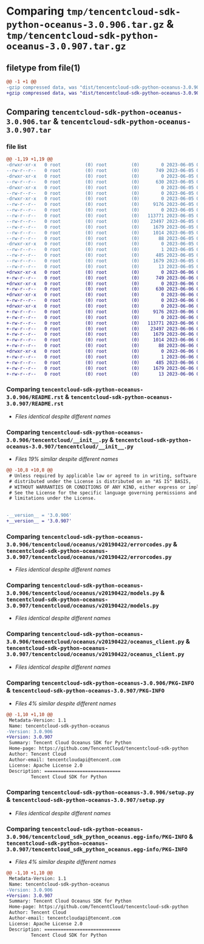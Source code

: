 # Comparing `tmp/tencentcloud-sdk-python-oceanus-3.0.906.tar.gz` & `tmp/tencentcloud-sdk-python-oceanus-3.0.907.tar.gz`

## filetype from file(1)

```diff
@@ -1 +1 @@
-gzip compressed data, was "dist/tencentcloud-sdk-python-oceanus-3.0.906.tar", last modified: Mon Jun  5 00:39:22 2023, max compression
+gzip compressed data, was "dist/tencentcloud-sdk-python-oceanus-3.0.907.tar", last modified: Tue Jun  6 02:31:45 2023, max compression
```

## Comparing `tencentcloud-sdk-python-oceanus-3.0.906.tar` & `tencentcloud-sdk-python-oceanus-3.0.907.tar`

### file list

```diff
@@ -1,19 +1,19 @@
-drwxr-xr-x   0 root         (0) root         (0)        0 2023-06-05 00:39:22.000000 tencentcloud-sdk-python-oceanus-3.0.906/
--rw-r--r--   0 root         (0) root         (0)      749 2023-06-05 00:39:22.000000 tencentcloud-sdk-python-oceanus-3.0.906/README.rst
-drwxr-xr-x   0 root         (0) root         (0)        0 2023-06-05 00:39:22.000000 tencentcloud-sdk-python-oceanus-3.0.906/tencentcloud/
--rw-r--r--   0 root         (0) root         (0)      630 2023-06-05 00:39:22.000000 tencentcloud-sdk-python-oceanus-3.0.906/tencentcloud/__init__.py
-drwxr-xr-x   0 root         (0) root         (0)        0 2023-06-05 00:39:22.000000 tencentcloud-sdk-python-oceanus-3.0.906/tencentcloud/oceanus/
--rw-r--r--   0 root         (0) root         (0)        0 2023-06-05 00:39:22.000000 tencentcloud-sdk-python-oceanus-3.0.906/tencentcloud/oceanus/__init__.py
-drwxr-xr-x   0 root         (0) root         (0)        0 2023-06-05 00:39:22.000000 tencentcloud-sdk-python-oceanus-3.0.906/tencentcloud/oceanus/v20190422/
--rw-r--r--   0 root         (0) root         (0)     9176 2023-06-05 00:39:22.000000 tencentcloud-sdk-python-oceanus-3.0.906/tencentcloud/oceanus/v20190422/errorcodes.py
--rw-r--r--   0 root         (0) root         (0)        0 2023-06-05 00:39:22.000000 tencentcloud-sdk-python-oceanus-3.0.906/tencentcloud/oceanus/v20190422/__init__.py
--rw-r--r--   0 root         (0) root         (0)   113771 2023-06-05 00:39:22.000000 tencentcloud-sdk-python-oceanus-3.0.906/tencentcloud/oceanus/v20190422/models.py
--rw-r--r--   0 root         (0) root         (0)    23497 2023-06-05 00:39:22.000000 tencentcloud-sdk-python-oceanus-3.0.906/tencentcloud/oceanus/v20190422/oceanus_client.py
--rw-r--r--   0 root         (0) root         (0)     1679 2023-06-05 00:39:22.000000 tencentcloud-sdk-python-oceanus-3.0.906/PKG-INFO
--rw-r--r--   0 root         (0) root         (0)     1014 2023-06-05 00:39:22.000000 tencentcloud-sdk-python-oceanus-3.0.906/setup.py
--rw-r--r--   0 root         (0) root         (0)       88 2023-06-05 00:39:22.000000 tencentcloud-sdk-python-oceanus-3.0.906/setup.cfg
-drwxr-xr-x   0 root         (0) root         (0)        0 2023-06-05 00:39:22.000000 tencentcloud-sdk-python-oceanus-3.0.906/tencentcloud_sdk_python_oceanus.egg-info/
--rw-r--r--   0 root         (0) root         (0)        1 2023-06-05 00:39:22.000000 tencentcloud-sdk-python-oceanus-3.0.906/tencentcloud_sdk_python_oceanus.egg-info/dependency_links.txt
--rw-r--r--   0 root         (0) root         (0)      485 2023-06-05 00:39:22.000000 tencentcloud-sdk-python-oceanus-3.0.906/tencentcloud_sdk_python_oceanus.egg-info/SOURCES.txt
--rw-r--r--   0 root         (0) root         (0)     1679 2023-06-05 00:39:22.000000 tencentcloud-sdk-python-oceanus-3.0.906/tencentcloud_sdk_python_oceanus.egg-info/PKG-INFO
--rw-r--r--   0 root         (0) root         (0)       13 2023-06-05 00:39:22.000000 tencentcloud-sdk-python-oceanus-3.0.906/tencentcloud_sdk_python_oceanus.egg-info/top_level.txt
+drwxr-xr-x   0 root         (0) root         (0)        0 2023-06-06 02:31:45.000000 tencentcloud-sdk-python-oceanus-3.0.907/
+-rw-r--r--   0 root         (0) root         (0)      749 2023-06-06 02:31:45.000000 tencentcloud-sdk-python-oceanus-3.0.907/README.rst
+drwxr-xr-x   0 root         (0) root         (0)        0 2023-06-06 02:31:45.000000 tencentcloud-sdk-python-oceanus-3.0.907/tencentcloud/
+-rw-r--r--   0 root         (0) root         (0)      630 2023-06-06 02:31:45.000000 tencentcloud-sdk-python-oceanus-3.0.907/tencentcloud/__init__.py
+drwxr-xr-x   0 root         (0) root         (0)        0 2023-06-06 02:31:45.000000 tencentcloud-sdk-python-oceanus-3.0.907/tencentcloud/oceanus/
+-rw-r--r--   0 root         (0) root         (0)        0 2023-06-06 02:31:45.000000 tencentcloud-sdk-python-oceanus-3.0.907/tencentcloud/oceanus/__init__.py
+drwxr-xr-x   0 root         (0) root         (0)        0 2023-06-06 02:31:45.000000 tencentcloud-sdk-python-oceanus-3.0.907/tencentcloud/oceanus/v20190422/
+-rw-r--r--   0 root         (0) root         (0)     9176 2023-06-06 02:31:45.000000 tencentcloud-sdk-python-oceanus-3.0.907/tencentcloud/oceanus/v20190422/errorcodes.py
+-rw-r--r--   0 root         (0) root         (0)        0 2023-06-06 02:31:45.000000 tencentcloud-sdk-python-oceanus-3.0.907/tencentcloud/oceanus/v20190422/__init__.py
+-rw-r--r--   0 root         (0) root         (0)   113771 2023-06-06 02:31:45.000000 tencentcloud-sdk-python-oceanus-3.0.907/tencentcloud/oceanus/v20190422/models.py
+-rw-r--r--   0 root         (0) root         (0)    23497 2023-06-06 02:31:45.000000 tencentcloud-sdk-python-oceanus-3.0.907/tencentcloud/oceanus/v20190422/oceanus_client.py
+-rw-r--r--   0 root         (0) root         (0)     1679 2023-06-06 02:31:45.000000 tencentcloud-sdk-python-oceanus-3.0.907/PKG-INFO
+-rw-r--r--   0 root         (0) root         (0)     1014 2023-06-06 02:31:45.000000 tencentcloud-sdk-python-oceanus-3.0.907/setup.py
+-rw-r--r--   0 root         (0) root         (0)       88 2023-06-06 02:31:45.000000 tencentcloud-sdk-python-oceanus-3.0.907/setup.cfg
+drwxr-xr-x   0 root         (0) root         (0)        0 2023-06-06 02:31:45.000000 tencentcloud-sdk-python-oceanus-3.0.907/tencentcloud_sdk_python_oceanus.egg-info/
+-rw-r--r--   0 root         (0) root         (0)        1 2023-06-06 02:31:45.000000 tencentcloud-sdk-python-oceanus-3.0.907/tencentcloud_sdk_python_oceanus.egg-info/dependency_links.txt
+-rw-r--r--   0 root         (0) root         (0)      485 2023-06-06 02:31:45.000000 tencentcloud-sdk-python-oceanus-3.0.907/tencentcloud_sdk_python_oceanus.egg-info/SOURCES.txt
+-rw-r--r--   0 root         (0) root         (0)     1679 2023-06-06 02:31:45.000000 tencentcloud-sdk-python-oceanus-3.0.907/tencentcloud_sdk_python_oceanus.egg-info/PKG-INFO
+-rw-r--r--   0 root         (0) root         (0)       13 2023-06-06 02:31:45.000000 tencentcloud-sdk-python-oceanus-3.0.907/tencentcloud_sdk_python_oceanus.egg-info/top_level.txt
```

### Comparing `tencentcloud-sdk-python-oceanus-3.0.906/README.rst` & `tencentcloud-sdk-python-oceanus-3.0.907/README.rst`

 * *Files identical despite different names*

### Comparing `tencentcloud-sdk-python-oceanus-3.0.906/tencentcloud/__init__.py` & `tencentcloud-sdk-python-oceanus-3.0.907/tencentcloud/__init__.py`

 * *Files 19% similar despite different names*

```diff
@@ -10,8 +10,8 @@
 # Unless required by applicable law or agreed to in writing, software
 # distributed under the License is distributed on an "AS IS" BASIS,
 # WITHOUT WARRANTIES OR CONDITIONS OF ANY KIND, either express or implied.
 # See the License for the specific language governing permissions and
 # limitations under the License.
 
 
-__version__ = '3.0.906'
+__version__ = '3.0.907'
```

### Comparing `tencentcloud-sdk-python-oceanus-3.0.906/tencentcloud/oceanus/v20190422/errorcodes.py` & `tencentcloud-sdk-python-oceanus-3.0.907/tencentcloud/oceanus/v20190422/errorcodes.py`

 * *Files identical despite different names*

### Comparing `tencentcloud-sdk-python-oceanus-3.0.906/tencentcloud/oceanus/v20190422/models.py` & `tencentcloud-sdk-python-oceanus-3.0.907/tencentcloud/oceanus/v20190422/models.py`

 * *Files identical despite different names*

### Comparing `tencentcloud-sdk-python-oceanus-3.0.906/tencentcloud/oceanus/v20190422/oceanus_client.py` & `tencentcloud-sdk-python-oceanus-3.0.907/tencentcloud/oceanus/v20190422/oceanus_client.py`

 * *Files identical despite different names*

### Comparing `tencentcloud-sdk-python-oceanus-3.0.906/PKG-INFO` & `tencentcloud-sdk-python-oceanus-3.0.907/PKG-INFO`

 * *Files 4% similar despite different names*

```diff
@@ -1,10 +1,10 @@
 Metadata-Version: 1.1
 Name: tencentcloud-sdk-python-oceanus
-Version: 3.0.906
+Version: 3.0.907
 Summary: Tencent Cloud Oceanus SDK for Python
 Home-page: https://github.com/TencentCloud/tencentcloud-sdk-python
 Author: Tencent Cloud
 Author-email: tencentcloudapi@tencent.com
 License: Apache License 2.0
 Description: ============================
         Tencent Cloud SDK for Python
```

### Comparing `tencentcloud-sdk-python-oceanus-3.0.906/setup.py` & `tencentcloud-sdk-python-oceanus-3.0.907/setup.py`

 * *Files identical despite different names*

### Comparing `tencentcloud-sdk-python-oceanus-3.0.906/tencentcloud_sdk_python_oceanus.egg-info/PKG-INFO` & `tencentcloud-sdk-python-oceanus-3.0.907/tencentcloud_sdk_python_oceanus.egg-info/PKG-INFO`

 * *Files 4% similar despite different names*

```diff
@@ -1,10 +1,10 @@
 Metadata-Version: 1.1
 Name: tencentcloud-sdk-python-oceanus
-Version: 3.0.906
+Version: 3.0.907
 Summary: Tencent Cloud Oceanus SDK for Python
 Home-page: https://github.com/TencentCloud/tencentcloud-sdk-python
 Author: Tencent Cloud
 Author-email: tencentcloudapi@tencent.com
 License: Apache License 2.0
 Description: ============================
         Tencent Cloud SDK for Python
```

